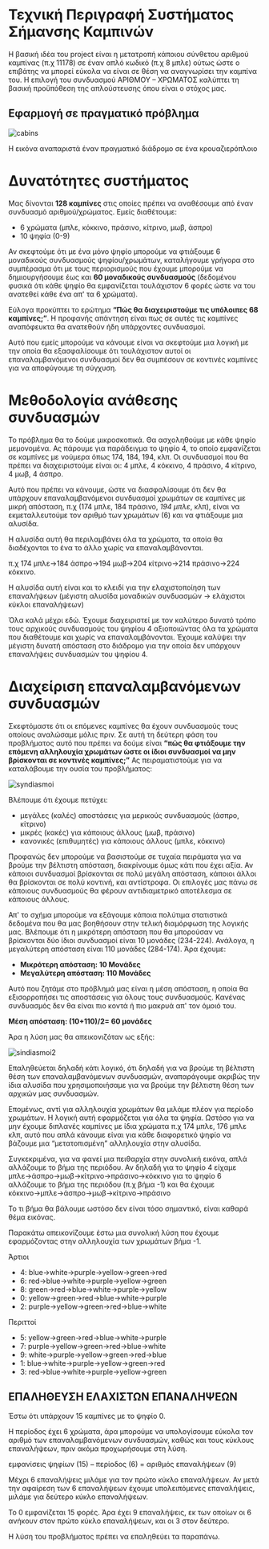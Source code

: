 # Τεχνική Περιγραφή Συστήματος Σήμανσης Καμπινών

Η βασική ιδέα του project είναι η μετατροπή κάποιου σύνθετου αριθμού καμπίνας (π.χ 11178) σε έναν απλό κωδικό (π.χ 8 μπλε) ούτως ώστε ο επιβάτης να μπορεί εύκολα να είναι σε θέση να αναγνωρίσει την καμπίνα του. Η επιλογή του συνδυασμού ΑΡΙΘΜΟΥ – ΧΡΩΜΑΤΟΣ καλύπτει τη βασική προϋπόθεση της απλούστευσης όπου είναι ο στόχος μας.

## Εφαρμογή σε πραγματικό πρόβλημα

![cabins](https://raw.githubusercontent.com/giannismav/CruiseCabinDigitalSignage/master/Images/cabins.png)

Η εικόνα αναπαριστά έναν πραγματικό διάδρομο σε ένα κρουαζιερόπλοιο

# Δυνατότητες συστήματος

Μας δίνονται **128 καμπίνες** στις οποίες πρέπει να αναθέσουμε από έναν συνδυασμό αριθμού/χρώματος. Εμείς διαθέτουμε:

- 6 χρώματα (μπλε, κόκκινο, πράσινο, κίτρινο, μωβ, άσπρο)
- 10 ψηφία (0-9)

Αν σκεφτούμε ότι με ένα μόνο ψηφίο μπορούμε να φτιάξουμε 6 μοναδικούς συνδυασμούς ψηφίου/χρωμάτων, καταλήγουμε γρήγορα στο συμπέρασμα ότι με τους περιορισμούς που έχουμε μπορούμε να δημιουργήσουμε έως και **60 μοναδικούς συνδυασμούς** (δεδομένου φυσικά ότι κάθε ψηφίο θα εμφανίζεται τουλάχιστον 6 φορές ώστε να του ανατεθεί κάθε ένα απ' τα 6 χρώματα).

Εύλογα προκύπτει το ερώτημα **“Πώς θα διαχειριστούμε τις υπόλοιπες 68 καμπίνες;”**. Η προφανής απάντηση είναι πως σε αυτές τις καμπίνες αναπόφευκτα θα ανατεθούν ήδη υπάρχοντες συνδυασμοί. 

Αυτό που εμείς μπορούμε να κάνουμε είναι να σκεφτούμε μια λογική με την οποία θα εξασφαλίσουμε ότι τουλάχιστον αυτοί οι επαναλαμβανόμενοι συνδυασμοί δεν θα συμπέσουν σε κοντινές καμπίνες για να αποφύγουμε τη σύγχυση.

# Μεθοδολογία ανάθεσης συνδυασμών

Το πρόβλημα θα το δούμε μικροσκοπικά. Θα ασχοληθούμε με κάθε ψηφίο μεμονομένα. Ας πάρουμε για παράδειγμα το ψηφίο 4, το οποίο εμφανίζεται σε καμπίνες με νούμερα όπως 174, 184, 194, κλπ. Οι συνδυασμοί που θα πρέπει να διαχειριστούμε είναι οι: 4 μπλε, 4 κόκκινο, 4 πράσινο, 4 κίτρινο, 4 μωβ, 4 άσπρο.

Αυτό που πρέπει να κάνουμε, ώστε να διασφαλίσουμε ότι δεν θα υπάρχουν επαναλαμβανόμενοι συνδυασμοί χρωμάτων σε καμπίνες με μικρή απόσταση, π.χ (174 μπλε, 184 πράσινο, *194 μπλε*, κλπ), είναι να εκμεταλλευτούμε τον αριθμό των χρωμάτων (6) και να φτιάξουμε μια αλυσίδα.

Η αλυσίδα αυτή θα περιλαμβάνει όλα τα χρώματα, τα οποία θα διαδέχονται το ένα το άλλο χωρίς να επαναλαμβάνονται. 

π.χ 174 μπλε→184 άσπρο→194 μωβ→204 κίτρινο→214 πράσινο→224 κόκκινο. 

Η αλυσίδα αυτή είναι και το κλειδί για την ελαχιστοποίηση των επαναλήψεων (μέγιστη αλυσίδα μοναδικών συνδυασμών → ελάχιστοι κύκλοι επαναλήψεων)

Όλα καλά μέχρι εδώ. Έχουμε διαχειριστεί με τον καλύτερο δυνατό τρόπο τους αρχικούς συνδυασμούς του ψηφίου 4 αξιοποιώντας όλα τα χρώματα που διαθέτουμε και χωρίς να επαναλαμβάνονται. Έχουμε καλύψει την μέγιστη δυνατή απόσταση στο διάδρομο για την οποία δεν υπάρχουν επαναλήψεις συνδυασμών του ψηφίου 4. 

# Διαχείριση επαναλαμβανόμενων συνδυασμών

Σκεφτόμαστε ότι οι επόμενες καμπίνες θα έχουν συνδυασμούς τους οποίους αναλώσαμε μόλις πριν.
Σε αυτή τη δεύτερη φάση του προβλήματος αυτό που πρέπει να δούμε είναι **“πώς θα φτιάξουμε την επόμενη αλληλουχία χρωμάτων ώστε οι ίδιοι συνδυασμοί να μην βρίσκονται σε κοντινές καμπίνες;”** Ας πειραματιστούμε για να καταλάβουμε την ουσία του προβλήματος:

![syndiasmoi](https://raw.githubusercontent.com/giannismav/CruiseCabinDigitalSignage/master/Images/not_optimal_combination.png)

Βλέπουμε ότι έχουμε πετύχει:

- μεγάλες (καλές) αποστάσεις για μερικούς συνδυασμούς (άσπρο, κίτρινο) 
- μικρές (κακές) για κάποιους άλλους (μωβ, πράσινο)
- κανονικές (επιθυμητές) για κάποιους άλλους (μπλε, κόκκινο)

Προφανώς δεν μπορούμε να βασιστούμε σε τυχαία πειράματα για να βρούμε την βέλτιστη απόσταση, διακρίνουμε όμως κάτι που έχει αξία. Αν κάποιοι συνδυασμοί βρίσκονται σε πολύ μεγάλη απόσταση, κάποιοι άλλοι θα βρίσκονται σε πολύ κοντινή, και αντίστροφα. Οι επιλογές μας πάνω σε κάποιους συνδυασμούς θα φέρουν αντιδιαμετρικό αποτέλεσμα σε κάποιους άλλους.

Απ' το σχήμα μπορούμε να εξάγουμε κάποια πολύτιμα στατιστικά δεδομένα που θα μας βοηθήσουν στην τελική διαμόρφωση της λογικής μας. Βλέπουμε ότι η μικρότερη απόσταση που θα μπορούσαν να βρίσκονται δύο ίδιοι συνδυασμοί είναι 10 μονάδες (234-224). Ανάλογα, η μεγαλύτερη απόσταση είναι 110 μονάδες (284-174). Άρα έχουμε:

- **Μικρότερη απόσταση: 10 Μονάδες**
- **Μεγαλύτερη απόσταση: 110 Μονάδες**

Αυτό που ζητάμε στο πρόβλημά μας είναι η μέση απόσταση, η οποία θα εξισορροπήσει τις αποστάσεις για όλους τους συνδυασμούς. Κανένας συνδυασμός δεν θα είναι πιο κοντά ή πιο μακρυά απ' τον όμοιό του.

**Μέση απόσταση: (10+110)/2= 60 μονάδες**

Άρα η λύση μας θα απεικονιζόταν ως εξής:

![sindiasmoi2](https://raw.githubusercontent.com/giannismav/CruiseCabinDigitalSignage/master/Images/optimal_combination.png)

Επαληθεύεται δηλαδή κάτι λογικό, ότι δηλαδή για να βρούμε τη βέλτιστη θέση των επαναλαμβανόμενων συνδυασμών, αναπαράγουμε ακριβώς την ίδια αλυσίδα που χρησιμοποιήσαμε για να βρούμε την βέλτιστη θέση των αρχικών μας συνδυασμών.

Επομένως, αντί για αλληλουχία χρωμάτων θα μιλάμε πλέον για περίοδο χρωμάτων. Η λογική αυτή εφαρμόζεται για όλα τα ψηφία. Ωστόσο για να μην έχουμε διπλανές καμπίνες με ίδια χρώματα π.χ 174 μπλε, 176 μπλε κλπ, αυτό που απλά κάνουμε είναι για κάθε διαφορετικό ψηφίο να βάζουμε μια “μετατοπισμένη” αλληλουχία στην αλυσίδα. 

Συγκεκριμένα, για να φανεί μια πειθαρχία στην συνολική εικόνα, απλά αλλάζουμε το βήμα της περιόδου. Αν δηλαδή για το ψηφίο 4 είχαμε μπλε→άσπρο→μωβ→κίτρινο→πράσινο→κόκκινο
για το ψηφίο 6 αλλάζουμε το βήμα της περιόδου (π.χ βήμα -1) και θα έχουμε κόκκινο→μπλε→άσπρο→μωβ→κίτρινο→πράσινο

Το τι βήμα θα βάλουμε ωστόσο δεν είναι τόσο σημαντικό, είναι καθαρά θέμα εικόνας. 

Παρακάτω απεικονίζουμε έστω μια συνολική λύση που έχουμε εφαρμόζοντας στην αλληλουχία των χρωμάτων βήμα -1.

Άρτιοι

- 4: blue→white→purple→yellow→green→red
- 6: red→blue→white→purple→yellow→green
- 8: green→red→blue→white→purple→yellow
- 0: yellow→green→red→blue→white→purple
- 2: purple→yellow→green→red→blue→white

Περιττοί

- 5: yellow→green→red→blue→white→purple
- 7: purple→yellow→green→red→blue→white
- 9: white→purple→yellow→green→red→blue
- 1: blue→white→purple→yellow→green→red
- 3: red→blue→white→purple→yellow→green 

## ΕΠΑΛΗΘΕΥΣΗ ΕΛΑΧΙΣΤΩΝ ΕΠΑΝΑΛΗΨΕΩΝ

Έστω ότι υπάρχουν 15 καμπίνες με το ψηφίο 0. 

Η περίοδος έχει 6 χρώματα, άρα μπορούμε να υπολογίσουμε εύκολα τον αριθμό των επαναλαμβανόμενων συνδυασμών, καθώς και τους κύκλους επαναλήψεων, πριν ακόμα προχωρήσουμε στη λύση.

εμφανίσεις ψηφίων (15) – περίοδος (6) = αριθμός επαναλήψεων (9)

Μέχρι 6 επαναλήψεις μιλάμε για τον πρώτο κύκλο επαναλήψεων. Αν μετά την αφαίρεση των 6 επαναλήψεων έχουμε υπολειπόμενες επαναλήψεις, μιλάμε για δεύτερο κύκλο επαναλήψεων.

Το 0 εμφανίζεται 15 φορές. Άρα έχει 9 επαναλήψεις, εκ των οποίων οι 6 ανήκουν στον πρώτο κύκλο επαναλήψεων, και οι 3 στον δεύτερο.

Η λύση του προβλήματος πρέπει να επαληθεύει τα παραπάνω.
